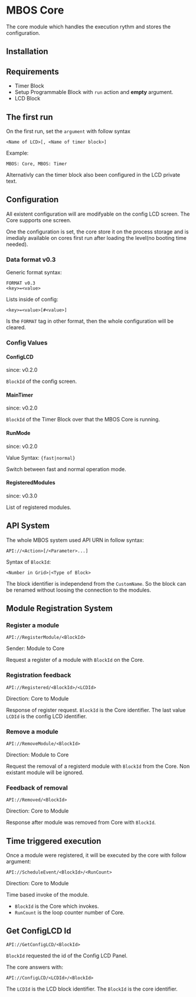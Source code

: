 # MBOS Core
The core module which handles the execution rythm and stores the configuration.

## Installation
## Requirements
* Timer Block
 * Setup Programmable Block with `run` action and **empty** argument.
* LCD Block

## The first run
On the first run, set the `argument` with follow syntax

    <Name of LCD>[, <Name of timer block>]
    
 Example:
 
    MBOS: Core, MBOS: Timer

Alternativly can the timer block also been configured in the LCD private text.

## Configuration
All existent configuration will are modifyable on the config LCD screen.
The Core supports one screen.

One the configuration is set, the core store it on the process storage and is
imedialy available on cores first run after loading the level(no booting time
needed).

### Data format v0.3
Generic format syntax:

    FORMAT v0.3
    <key>=<value>
    
Lists inside of config:

    <key>=<value>[#<value>]
    
Is the `FORMAT` tag in other format, then the whole configuration will be
cleared.

### Config Values
#### ConfigLCD 
since: v0.2.0 

`BlockId` of the config screen. 

#### MainTimer 
since: v0.2.0 

`BlockId` of the Timer Block over that the MBOS Core is running. 

#### RunMode 
since: v0.2.0 

Value Syntax: `{fast|normal}` 

Switch between fast and normal operation mode. 

#### RegisteredModules 
since: v0.3.0 

List of registered modules. 

## API System
The whole MBOS system used API URN in follow syntax:

    API://<Action>[/<Parameter>...]
    
Syntax of `BlockId`:

    <Number in Grid>|<Type of Block>
    
The block identifier is independend from the `CustomName`. So the block
can be renamed without loosing the connection to the modules.

## Module Registration System
### Register a module

    API://RegisterModule/<BlockId> 

Sender: Module to Core 

Request a register of a module with `BlockId` on the Core. 

### Registration feedback

    API://Registered/<BlockId>/<LCDId>
     
Direction: Core to Module 

Response of register request. `BlockId` is the Core identifier. The
last value `LCDId` is the config LCD identifier. 

### Remove a module

    API://RemoveModule/<BlockId>
     
Direction: Module to Core
 
Request the removal of a registerd module with `BlockId` from the Core.
Non existant module will be ignored. 

### Feedback of removal

    API://Removed/<BlockId>
 
Direction: Core to Module 

Response after module was removed from Core with `BlockId`. 

## Time triggered execution
Once a module were registered, it will be executed by the core with follow
argument:

    API://ScheduleEvent/<BlockId>/<RunCount>
    
Direction: Core to Module 

Time based invoke of the module. 

* `BlockId` is the Core which invokes. 
* `RunCount` is the loop counter number of Core.

## Get ConfigLCD Id

    API://GetConfigLCD/<BlockId>
    
`BlockId` requested the id of the Config LCD Panel.

The core answers with:

    API://ConfigLCD/<LCDId>/<BlockId>
    
The `LCDId` is the LCD block identifier. The `BlockId` is the core identifier.